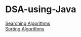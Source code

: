 # DSA-using-Java

[Searching Algorithms](https://github.com/Aashutosh0033/DSA-using-Java/tree/main/src/Searching_Algorithms)<br>
[Sorting Algorithms](https://github.com/Aashutosh0033/DSA-using-Java/tree/main/src/Sorting_Algorithms)<br>
